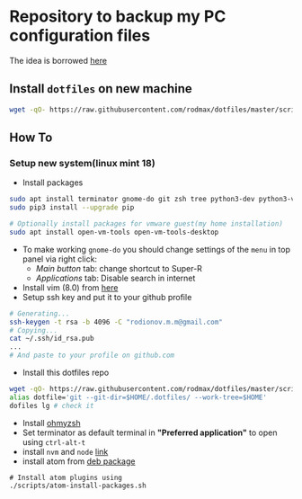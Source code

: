 # Repository to backup my PC configuration files
The idea is borrowed [here](https://developer.atlassian.com/blog/2016/02/best-way-to-store-dotfiles-git-bare-repo/)

## Install `dotfiles` on new machine
```bash
wget -qO- https://raw.githubusercontent.com/rodmax/dotfiles/master/scripts/dotfiles-install.sh | bash
```

## How To
### Setup new system(linux mint 18)
- Install packages
```bash
sudo apt install terminator gnome-do git zsh tree python3-dev python3-venv python3-pip g++
sudo pip3 install --upgrade pip

# Optionally install packages for vmware guest(my home installation)
sudo apt install open-vm-tools open-vm-tools-desktop
```
- To make working `gnome-do` you should change settings of the `menu` in top panel via right click:
    - *Main button* tab: change shortcut to Super-R
    - *Applications* tab: Disable search in internet
- Install vim (8.0) from [here](https://itsfoss.com/vim-8-release-install/)
- Setup ssh key and put it to your github profile
```bash
# Generating...
ssh-keygen -t rsa -b 4096 -C "rodionov.m.m@gmail.com"
# Copying...
cat ~/.ssh/id_rsa.pub
...
# And paste to your profile on github.com
```
- Install this dotfiles repo
```bash
wget -qO- https://raw.githubusercontent.com/rodmax/dotfiles/master/scripts/dotfiles-install.sh | bash
alias dotfile='git --git-dir=$HOME/.dotfiles/ --work-tree=$HOME'
dofiles lg # check it
```
- Install [ohmyzsh](http://ohmyz.sh/)
- Set terminator as default terminal in **"Preferred application"** to open using `ctrl-alt-t`
- install  `nvm` and `node` [link](https://github.com/creationix/nvm)
- install atom from [deb package](atom.io)
```
# Install atom plugins using
./scripts/atom-install-packages.sh
```

